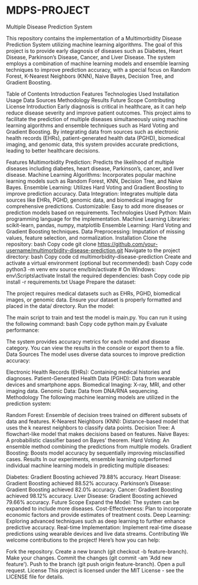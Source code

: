 # MDPS-PROJECT
Multiple Disease Prediction System

This repository contains the implementation of a Multimorbidity Disease Prediction System utilizing machine learning algorithms. The goal of this project is to provide early diagnosis of diseases such as Diabetes, Heart Disease, Parkinson’s Disease, Cancer, and Liver Disease. The system employs a combination of machine learning models and ensemble learning techniques to improve prediction accuracy, with a special focus on Random Forest, K-Nearest Neighbors (KNN), Naive Bayes, Decision Tree, and Gradient Boosting.

Table of Contents
Introduction
Features
Technologies Used
Installation
Usage
Data Sources
Methodology
Results
Future Scope
Contributing
License
Introduction
Early diagnosis is critical in healthcare, as it can help reduce disease severity and improve patient outcomes. This project aims to facilitate the prediction of multiple diseases simultaneously using machine learning algorithms and ensemble techniques such as Hard Voting and Gradient Boosting. By integrating data from sources such as electronic health records (EHRs), patient-generated health data (PGHD), biomedical imaging, and genomic data, this system provides accurate predictions, leading to better healthcare decisions.

Features
Multimorbidity Prediction: Predicts the likelihood of multiple diseases including diabetes, heart disease, Parkinson’s, cancer, and liver disease.
Machine Learning Algorithms: Incorporates popular machine learning models such as Random Forest, KNN, Decision Tree, and Naive Bayes.
Ensemble Learning: Utilizes Hard Voting and Gradient Boosting to improve prediction accuracy.
Data Integration: Integrates multiple data sources like EHRs, PGHD, genomic data, and biomedical imaging for comprehensive predictions.
Customizable: Easy to add more diseases or prediction models based on requirements.
Technologies Used
Python: Main programming language for the implementation.
Machine Learning Libraries: scikit-learn, pandas, numpy, matplotlib
Ensemble Learning: Hard Voting and Gradient Boosting techniques.
Data Preprocessing: Imputation of missing values, feature selection, and normalization.
Installation
Clone the repository:
bash
Copy code
git clone https://github.com/your-username/multimorbidity-disease-prediction.git
Navigate to the project directory:
bash
Copy code
cd multimorbidity-disease-prediction
Create and activate a virtual environment (optional but recommended):
bash
Copy code
python3 -m venv env
source env/bin/activate   # On Windows: env\Scripts\activate
Install the required dependencies:
bash
Copy code
pip install -r requirements.txt
Usage
Prepare the dataset:

The project requires medical datasets such as EHRs, PGHD, biomedical images, or genomic data. Ensure your dataset is properly formatted and placed in the data/ directory.
Run the model:

The main script to train and test the model is main.py. You can run it using the following command:
bash
Copy code
python main.py
Evaluate performance:

The system provides accuracy metrics for each model and disease category. You can view the results in the console or export them to a file.
Data Sources
The model uses diverse data sources to improve prediction accuracy:

Electronic Health Records (EHRs): Containing medical histories and diagnoses.
Patient-Generated Health Data (PGHD): Data from wearable devices and smartphone apps.
Biomedical Imaging: X-ray, MRI, and other imaging data.
Genomic Data: Data from DNA/RNA sequencing.
Methodology
The following machine learning models are utilized in the prediction system:

Random Forest: Ensemble of decision trees trained on different subsets of data and features.
K-Nearest Neighbors (KNN): Distance-based model that uses the k nearest neighbors to classify data points.
Decision Tree: A flowchart-like model that makes decisions based on features.
Naive Bayes: A probabilistic classifier based on Bayes' theorem.
Hard Voting: An ensemble method combining the predictions from multiple models.
Gradient Boosting: Boosts model accuracy by sequentially improving misclassified cases.
Results
In our experiments, ensemble learning outperformed individual machine learning models in predicting multiple diseases:

Diabetes: Gradient Boosting achieved 79.88% accuracy.
Heart Disease: Gradient Boosting achieved 88.52% accuracy.
Parkinson’s Disease: Gradient Boosting achieved 82.0% accuracy.
Cancer: Gradient Boosting achieved 98.12% accuracy.
Liver Disease: Gradient Boosting achieved 79.66% accuracy.
Future Scope
Expand the Model: The system can be expanded to include more diseases.
Cost-Effectiveness: Plan to incorporate economic factors and provide estimates of treatment costs.
Deep Learning: Exploring advanced techniques such as deep learning to further enhance predictive accuracy.
Real-time Implementation: Implement real-time disease predictions using wearable devices and live data streams.
Contributing
We welcome contributions to the project! Here’s how you can help:

Fork the repository.
Create a new branch (git checkout -b feature-branch).
Make your changes.
Commit the changes (git commit -am 'Add new feature').
Push to the branch (git push origin feature-branch).
Open a pull request.
License
This project is licensed under the MIT License - see the LICENSE file for details.


